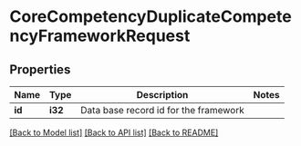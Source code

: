 # CoreCompetencyDuplicateCompetencyFrameworkRequest

## Properties

Name | Type | Description | Notes
------------ | ------------- | ------------- | -------------
**id** | **i32** | Data base record id for the framework | 

[[Back to Model list]](../README.md#documentation-for-models) [[Back to API list]](../README.md#documentation-for-api-endpoints) [[Back to README]](../README.md)


